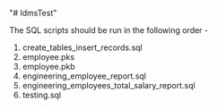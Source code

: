 "# ldmsTest" 

The SQL scripts should be run in the following order -

1. create_tables_insert_records.sql
2. employee.pks
3. employee.pkb
4. engineering_employee_report.sql
5. engineering_employees_total_salary_report.sql
6. testing.sql
